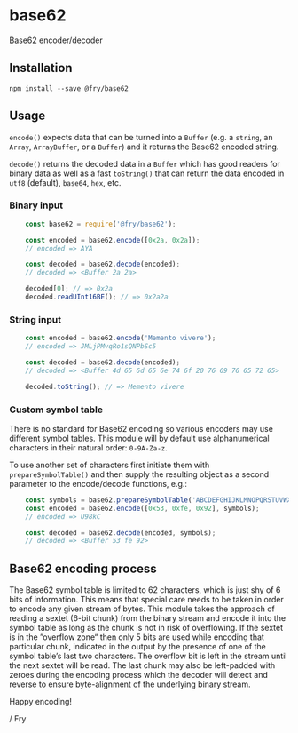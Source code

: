 # base62

<a href="https://en.wikipedia.org/wiki/Base62" target="_blank">Base62</a> encoder/decoder

## Installation

`npm install --save @fry/base62`

## Usage

`encode()` expects data that can be turned into a `Buffer` (e.g. a `string`,
an `Array`, `ArrayBuffer`, or a `Buffer`) and it returns the Base62 encoded 
string.

`decode()` returns the decoded data in a `Buffer` which has good readers for
binary data as well as a fast `toString()` that can return the data encoded 
in `utf8` (default), `base64`, `hex`, etc.

### Binary input

```javascript
    const base62 = require('@fry/base62');

    const encoded = base62.encode([0x2a, 0x2a]);
    // encoded => AYA

    const decoded = base62.decode(encoded);
    // decoded => <Buffer 2a 2a>

    decoded[0]; // => 0x2a
    decoded.readUInt16BE(); // => 0x2a2a
```

### String input

```javascript
    const encoded = base62.encode('Memento vivere');
    // encoded => JMLjPMvqRo1sQNPbSc5

    const decoded = base62.decode(encoded);
    // decoded => <Buffer 4d 65 6d 65 6e 74 6f 20 76 69 76 65 72 65>

    decoded.toString(); // => Memento vivere
```

### Custom symbol table

There is no standard for Base62 encoding so various encoders may use different
symbol tables. This module will by default use alphanumerical characters in 
their natural order: `0-9A-Za-z`.

To use another set of characters first initiate them with `prepareSymbolTable()`
and then supply the resulting object as a second parameter to the encode/decode
functions, e.g.:

```javascript
    const symbols = base62.prepareSymbolTable('ABCDEFGHIJKLMNOPQRSTUVWXYZabcdefghijklmnopqrstuvwxyz0123456789');
    const encoded = base62.encode([0x53, 0xfe, 0x92], symbols);
    // encoded => U98kC

    const decoded = base62.decode(encoded, symbols);
    // decoded => <Buffer 53 fe 92>
```

## Base62 encoding process

The Base62 symbol table is limited to 62 characters, which is just shy of 6 bits
of information. This means that special care needs to be taken in order to encode
any given stream of bytes. This module takes the approach of reading a sextet 
(6-bit chunk) from the binary stream and encode it into the symbol table as long
as the chunk is not in risk of overflowing. If the sextet is in the ”overflow 
zone“ then only 5 bits are used while encoding that particular chunk, indicated 
in the output by the presence of one of the symbol table’s last two characters. 
The overflow bit is left in the stream until the next sextet will be read. The 
last chunk may also be left-padded with zeroes during the encoding process which
the decoder will detect and reverse to ensure byte-alignment of the underlying 
binary stream.

Happy encoding!

/ Fry
